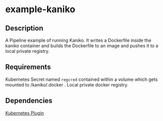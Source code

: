 # example-kaniko

## Description

A Pipeline example of running Kaniko. It writes a Dockerfile inside the kaniko container and builds
the Dockerfile to an image and pushes it to a local private registry.

## Requirements

Kubernetes Secret named `regcred` contained within a volume which gets mounted to /kaniko/.docker .
Local private docker registry.

## Dependencies

[Kubernetes Plugin](https://github.com/jenkinsci/kubernetes-plugin)
